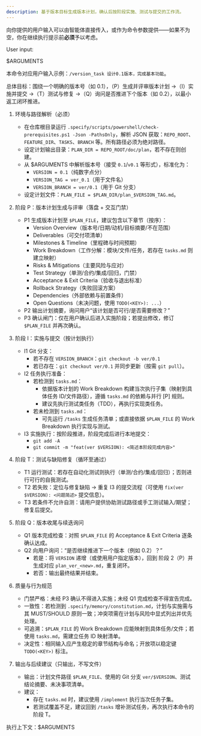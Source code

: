 ```yaml
---
description: 基于版本目标生成版本计划，确认后按阶段实施、测试与提交的工作流。
---
```


向你提供的用户输入可以由智能体直接传入，或作为命令参数提供——如果不为空，你在继续执行提示前**必须**予以考虑。

User input:

$ARGUMENTS

本命令对应用户输入示例：`/version_task 设计0.1版本，完成基本功能`。

总体目标：围绕一个明确的版本号（如 0.1），（P）生成并评审版本计划 →（I）实施并提交 →（T）测试与修复 →（Q）询问是否推进下个版本（如 0.2），以最小返工闭环推进。

1. 环境与路径解析（必须）
   - 在仓库根目录运行 `.specify/scripts/powershell/check-prerequisites.ps1 -Json -PathsOnly`，解析 JSON 获取：`REPO_ROOT`、`FEATURE_DIR`、`TASKS`、`BRANCH` 等。所有路径必须为绝对路径。
   - 设定计划输出目录：`PLAN_DIR = REPO_ROOT/doc/plan`，若不存在则创建。
   - 从 $ARGUMENTS 中解析版本号（接受 `0.1`/`v0.1` 等形式），标准化为：
     - `VERSION = 0.1`（纯数字点分）
     - `VERSION_TAG = ver_0.1`（用于文件名）
     - `VERSION_BRANCH = ver/0.1`（用于 Git 分支）
   - 设定计划文件：`PLAN_FILE = $PLAN_DIR/plan_$VERSION_TAG.md`。

2. 阶段 P：版本计划生成与评审（落盘 + 交互门禁）
   - P1 生成版本计划至 `$PLAN_FILE`，建议包含以下章节（按序）：
     - Version Overview（版本号/日期/动机/目标摘要/不在范围）
     - Deliverables（可交付项清单）
     - Milestones & Timeline（里程碑与时间预期）
     - Work Breakdown（工作分解：模块/文件/任务，若存在 `tasks.md` 则建立映射）
     - Risks & Mitigations（主要风险与应对）
     - Test Strategy（单测/合约/集成/回归，门禁）
     - Acceptance & Exit Criteria（验收与退出标准）
     - Rollback Strategy（失败回滚方案）
     - Dependencies（外部依赖与前置条件）
     - Open Questions（未决问题，使用 `TODO(<KEY>): ...`）
   - P2 输出计划摘要，询问用户“该计划是否可行/是否需要修改？”
   - P3 确认闸门：仅在用户确认后进入实施阶段；若提出修改，修订 `$PLAN_FILE` 并再次确认。

3. 阶段 I：实施与提交（按计划执行）
   - I1 Git 分支：
     - 若不存在 `VERSION_BRANCH`：`git checkout -b ver/0.1`
     - 若已存在：`git checkout ver/0.1` 并同步更新（按需 `git pull`）。
   - I2 任务执行准备：
     - 若检测到 `tasks.md`：
       - 依据版本计划的 Work Breakdown 构建当次执行子集（映射到具体任务 ID/文件路径），遵循 `tasks.md` 的依赖与并行 [P] 规则。
       - 建议先执行测试类任务（TDD），再执行实现类任务。
     - 若未检测到 `tasks.md`：
       - 可先运行 `/tasks` 生成任务清单；或直接依据 `$PLAN_FILE` 的 Work Breakdown 执行实现与测试。
   - I3 实施执行：按阶段推进，阶段完成后进行本地提交：
     - `git add -A`
     - `git commit -m "feat(ver $VERSION): <简述本阶段完成内容>"`

4. 阶段 T：测试与缺陷修复（循环至通过）
   - T1 运行测试：若存在自动化测试则执行（单测/合约/集成/回归）；否则进行可行的自我测试。
   - T2 若失败：定位与修复缺陷 → 重复 I3 的提交流程（可使用 `fix(ver $VERSION): <问题简述>` 提交信息）。
   - T3 若条件不允许自测：请用户提供协助测试路径或手工测试输入/期望；修复后提交。

5. 阶段 Q：版本收尾与续迭询问
   - Q1 版本完成检查：对照 `$PLAN_FILE` 的 Acceptance & Exit Criteria 逐条确认达成。
   - Q2 向用户询问：“是否继续推进下一个版本（例如 0.2）？”
     - 若是：将 `VERSION` 递增（或使用用户指定版本），回到 阶段 2（P）并生成对应 `plan_ver_<new>.md`，重复闭环。
     - 若否：输出最终结果并结束。

6. 质量与行为规范
   - 门禁严格：未经 P3 确认不得进入实施；未经 Q1 完成检查不得宣告完成。
   - 一致性：若检测到 `.specify/memory/constitution.md`，计划与实施需与其 MUST/SHOULD 原则一致；冲突项需在计划与风险中显式列出并优先处理。
   - 可追溯：`$PLAN_FILE` 的 Work Breakdown 应能映射到具体任务/文件；若使用 `tasks.md`，需建立任务 ID 映射清单。
   - 决定性：相同输入应产生稳定的章节结构与命名；开放项以稳定键 `TODO(<KEY>)` 标注。

7. 输出与后续建议（只输出，不写文件）
   - 输出：计划文件路径 `$PLAN_FILE`、使用的 Git 分支 `ver/$VERSION`、测试结论摘要、未决事项清单。
   - 建议：
     - 存在 `tasks.md` 时，建议使用 `/implement` 执行当次任务子集。
     - 若测试覆盖不足，建议回到 `/tasks` 增补测试任务，再次执行本命令的阶段 T。

执行上下文：$ARGUMENTS


